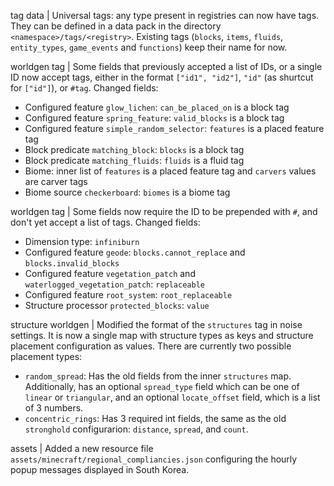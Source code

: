 tag data | Universal tags: any type present in registries can now have tags. They can be defined in a data pack in the directory `<namespace>/tags/<registry>`. Existing tags (`blocks`, `items`, `fluids`, `entity_types`, `game_events` and `functions`) keep their name for now.

worldgen tag | Some fields that previously accepted a list of IDs, or a single ID now accept tags, either in the format `["id1", "id2"]`, `"id"` (as shurtcut for `["id"]`), or `#tag`. Changed fields:
* Configured feature `glow_lichen`: `can_be_placed_on` is a block tag
* Configured feature `spring_feature`: `valid_blocks` is a block tag
* Configured feature `simple_random_selector`: `features` is a placed feature tag
* Block predicate `matching_block`: `blocks` is a block tag
* Block predicate `matching_fluids`: `fluids` is a fluid tag
* Biome: inner list of `features` is a placed feature tag and `carvers` values are carver tags
* Biome source `checkerboard`: `biomes` is a biome tag

worldgen tag | Some fields now require the ID to be prepended with `#`, and don't yet accept a list of tags. Changed fields:
* Dimension type: `infiniburn`
* Configured feature `geode`: `blocks.cannot_replace` and `blocks.invalid_blocks`
* Configured feature `vegetation_patch` and `waterlogged_vegetation_patch`: `replaceable`
* Configured feature `root_system`: `root_replaceable`
* Structure processor `protected_blocks`: `value`

structure worldgen | Modified the format of the `structures` tag in noise settings. It is now a single map with structure types as keys and structure placement configuration as values. There are currently two possible placement types:
* `random_spread`: Has the old fields from the inner `structures` map. Additionally, has an optional `spread_type` field which can be one of `linear` or `triangular`, and an optional `locate_offset` field, which is a list of 3 numbers.
* `concentric_rings`: Has 3 required int fields, the same as the old `stronghold` configurarion: `distance`, `spread`, and `count`.

assets | Added a new resource file `assets/minecraft/regional_compliancies.json` configuring the hourly popup messages displayed in South Korea.
